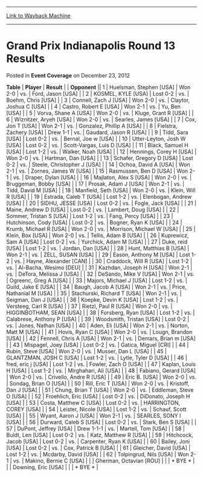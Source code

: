 
---
[Link to Wayback Machine](https://web.archive.org/web/20161005071703/http://magic.wizards.com/en/articles/archive/event-coverage/grand-prix-indianapolis-round-13-results-2012-12-23)

[_metadata_:description]:- "TablePlayerResult"
[_metadata_:generator]:- "Drupal 7 (http://drupal.org)"
[_metadata_:node]:- "458316"
[_metadata_:publish_date]:- "2012-12-23"
[_metadata_:source]:- "div-main-content"
[_metadata_:title]:- "Grand Prix Indianapolis Round 13 Results"
[_metadata_:wayback_capture_timestamp]:- "2016-10-05 07:17:03"
[_metadata_:wayback_raw_url]:- "https://web.archive.org/web/20161005071703id_/http://magic.wizards.com/en/articles/archive/event-coverage/grand-prix-indianapolis-round-13-results-2012-12-23"
[_metadata_:wayback_url]:- "http://magic.wizards.com/en/articles/archive/event-coverage/grand-prix-indianapolis-round-13-results-2012-12-23"
---


Grand Prix Indianapolis Round 13 Results
========================================



 Posted in **Event Coverage**
 on December 23, 2012 












 **Table** | **Player** | **Result** |  | **Opponent** ||  1 | Huelsman, Stephen [USA] | Won 2-0 | vs. | Ford, Jason [USA] |
|  2 | KOSMEL, KYLE [USA] | Lost 0-2 | vs. | Boehm, Chris [USA] |
|  3 | Connell, Zach J [USA] | Won 2-0 | vs. | Claytor, Joshua C [USA] |
|  4 | Castro, Robert E [USA] | Won 2-1 | vs. | Yu, Ben [USA] |
|  5 | Vorva, Shane A [USA] | Won 2-0 | vs. | Kluge, Grant R [USA] |
|  6 | Wiznitzer, Aryeh [USA] | Won 2-0 | vs. | Searles, James [USA] |
|  7 | Cox, Jon T [USA] | Won 2-1 | vs. | Gonzalez, Phillip A [USA] |
|  8 | Fielstra, Zachery [USA] | Drew 1-1 | vs. | Gaudard, Jason R [USA] |
|  9 | Tidd, Sara [USA] | Lost 0-2 | vs. | Bernal, Joe w [USA] |
|  10 | Utter-Leyton, Josh W [USA] | Lost 0-2 | vs. | Scott-Vargas, Luis D [USA] |
|  11 | Black, Samuel H [USA] | Lost 1-2 | vs. | Walker, Noah [USA] |
|  12 | Hennings, Corey H [USA] | Won 2-0 | vs. | Hartman, Dan [USA] |
|  13 | Schafer, Gregory D [USA] | Lost 0-2 | vs. | Steele, Christopher J [USA] |
|  14 | Ochoa, David A [USA] | Won 2-1 | vs. | Zornes, James W [USA] |
|  15 | Rasmussen, Ben D [USA] | Won 2-1 | vs. | Draper, Dylan [USA] |
|  16 | Majlaton, Alex S [USA] | Won 2-0 | vs. | Bruggeman, Bobby [USA] |
|  17 | Prosak, Adam J [USA] | Won 2-1 | vs. | Tidd, David M [USA] |
|  18 | Manfield, Seth [USA] | Won 2-0 | vs. | Klein, Will R [USA] |
|  19 | Estrada, Caleb T [USA] | Lost 1-2 | vs. | Elenbogan, Andrew [USA] |
|  20 | SIDHU, JESSE [USA] | Lost 0-2 | vs. | Fogle, Jack [USA] |
|  21 | Maine, Andrew D [USA] | Lost 0-2 | vs. | Lambert, Doug [USA] |
|  22 | Sommer, Tristan S [USA] | Lost 1-2 | vs. | Fang, Percy [USA] |
|  23 | Hutchinson, Cody [USA] | Lost 0-2 | vs. | Bogner, Ryan K [USA] |
|  24 | Krumb, Michael R [USA] | Won 2-0 | vs. | Morrison, Michael W [USA] |
|  25 | Klein, Box [USA] | Won 2-0 | vs. | Tellis, Adam B [USA] |
|  26 | Kuprewicz, Sam A [USA] | Lost 0-2 | vs. | Yurchick, Adam M [USA] |
|  27 | Duke, reid [USA] | Lost 1-2 | vs. | Jordan, Dan [USA] |
|  28 | Hunt, Matthias B [USA] | Won 2-1 | vs. | ZELL, SUSAN [USA] |
|  29 | Eason, Anthony M [USA] | Lost 1-2 | vs. | Hayne, Alexander [CAN] |
|  30 | Craddock, Will R [USA] | Lost 1-2 | vs. | Al-Bacha, Wesimo [DEU] |
|  31 | Kazhdan, Joseph H [USA] | Won 2-1 | vs. | DeTora, Melissa J [USA] |
|  32 | DeSando, Mike V [USA] | Won 2-1 | vs. | Ogreenc, Greg A [USA] |
|  33 | Majors, Michael J [USA] | Lost 1-2 | vs. | Guild, Jake E [USA] |
|  34 | Baugh, Jacob A [USA] | Won 2-1 | vs. | Price, Nathanial M [USA] |
|  35 | Stachurski, Richard T [USA] | Won 2-1 | vs. | Seigman, Dan J [USA] |
|  36 | Koepke, Devin K [USA] | Lost 1-2 | vs. | Versteeg, Carl R [USA] |
|  37 | Rietzl, Paul R [USA] | Won 2-0 | vs. | HIGGINBOTHAM, SEAN [USA] |
|  38 | Forsberg, Ryan [USA] | Lost 1-2 | vs. | Calabrese, Anthony P [USA] |
|  39 | Woodsmith, Tristan [USA] | Lost 0-2 | vs. | Jones, Nathan [USA] |
|  40 | Aden, Eli [USA] | Won 2-1 | vs. | Norton, Matt M [USA] |
|  41 | Hovis, Ryan C [USA] | Won 2-0 | vs. | Lougn, Brandon [USA] |
|  42 | Fennell, Chris A [USA] | Won 2-1 | vs. | Demars, Brian m [USA] |
|  43 | Mispagel, Joey [USA] | Lost 0-2 | vs. | Gatica, Miguel [CRI] |
|  44 | Rubin, Steve [USA] | Won 2-0 | vs. | Musser, Dan L [USA] |
|  45 | GLANTZMAN, JOSH C [USA] | Lost 1-2 | vs. | Lytle, Tyler D [USA] |
|  46 | fred, eric j [USA] | Lost 1-2 | vs. | Fowler, Zach O [USA] |
|  47 | Kaplan, Louis H [USA] | Lost 1-2 | vs. | Mirghahari, Ali [USA] |
|  48 | Fabiano, Gerard [USA] | Won 2-0 | vs. | Crivello, Andre R [USA] |
|  49 | Eric B. [USA] | Won 2-0 | vs. | Sondag, Brian O [USA] |
|  50 | Rill, Eric T [USA] | Won 2-0 | vs. | Kristoff, Dan J [USA] |
|  51 | Chung, Brian T [USA] | Won 2-0 | vs. | Eddleman, Steve O [USA] |
|  52 | Froehlich, Eric [USA] | Lost 0-2 | vs. | DiDonato, Joseph H [USA] |
|  53 | Costa, Matthew C [USA] | Lost 0-2 | vs. | HARRINGTON, COREY [USA] |
|  54 | Leister, Nicole [USA] | Lost 1-2 | vs. | Schauf, Scott [USA] |
|  55 | Wyant, Aaron J [USA] | Won 2-1 | vs. | SEARLES, SONY l [USA] |
|  56 | Durward, Caleb S [USA] | Lost 0-2 | vs. | Stark, Ben S [USA] |
|  57 | DuPont, Jeffrey [USA] | Drew 1-1-1 | vs. | Martell, Tom [USA] |
|  58 | Buldt, Len [USA] | Lost 0-2 | vs. | Katz, Matthew R [USA] |
|  59 | Hitchcock, Jacob [USA] | Lost 0-2 | vs. | Carpenter, Ryan K [USA] |
|  60 | Bailey, Joni [USA] | Lost 0-2 | vs. | Cox, Patrick B [USA] |
|  61 | Gleicher, David [USA] | Lost 1-2 | vs. | Mcdarby, David [USA] |
|  62 | Tolpingrud, Nils [USA] | Won 2-1 | vs. | Makino, Bernie C [USA] |
|  | Gherman, Octavian [ROU] |  |  | \* BYE \* |
|  | Downing, Eric [USA] |  |  | \* BYE \* |







